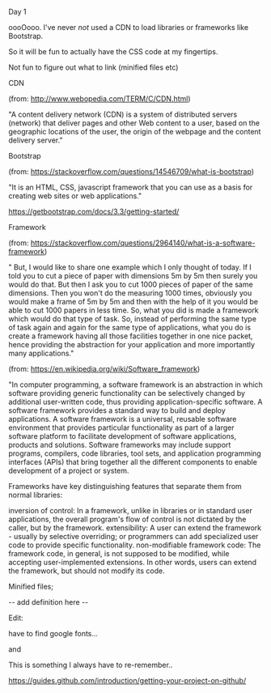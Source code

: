 Day 1

oooOooo. I've never <i>not</i> used a CDN to load libraries or frameworks like Bootstrap.

So it will be fun to actually have the CSS code at my fingertips.

Not fun to figure out what to link (minified files etc)

CDN

(from: http://www.webopedia.com/TERM/C/CDN.html)

"A content delivery network (CDN) is a system of distributed servers (network) that deliver pages and other Web content to a user, based on the geographic locations of the user, the origin of the webpage and the content delivery server."

Bootstrap

(from: https://stackoverflow.com/questions/14546709/what-is-bootstrap)

"It is an HTML, CSS, javascript framework that you can use as a basis for creating web sites or web applications."

https://getbootstrap.com/docs/3.3/getting-started/

Framework

(from: https://stackoverflow.com/questions/2964140/what-is-a-software-framework)

" But, I would like to share one example which I only thought of today. If I told you to cut a piece of paper with dimensions 5m by 5m then surely you would do that. But then I ask you to cut 1000 pieces of paper of the same dimensions. Then you won't do the measuring 1000 times, obviously you would make a frame of 5m by 5m and then with the help of it you would be able to cut 1000 papers in less time. So, what you did is made a framework which would do that type of task. So, instead of performing the same type of task again and again for the same type of applications, what you do is create a framework having all those facilities together in one nice packet, hence providing the abstraction for your application and more importantly many applications."

(from: https://en.wikipedia.org/wiki/Software_framework)

"In computer programming, a software framework is an abstraction in which software providing generic functionality can be selectively changed by additional user-written code, thus providing application-specific software. A software framework provides a standard way to build and deploy applications. A software framework is a universal, reusable software environment that provides particular functionality as part of a larger software platform to facilitate development of software applications, products and solutions. Software frameworks may include support programs, compilers, code libraries, tool sets, and application programming interfaces (APIs) that bring together all the different components to enable development of a project or system.

Frameworks have key distinguishing features that separate them from normal libraries:

inversion of control: In a framework, unlike in libraries or in standard user applications, the overall program's flow of control is not dictated by the caller, but by the framework.
extensibility: A user can extend the framework - usually by selective overriding; or programmers can add specialized user code to provide specific functionality.
non-modifiable framework code: The framework code, in general, is not supposed to be modified, while accepting user-implemented extensions. In other words, users can extend the framework, but should not modify its code.


Minified files;

-- add definition here --

Edit:

have to find google fonts...

and 

This is something I always have to re-remember..

https://guides.github.com/introduction/getting-your-project-on-github/




